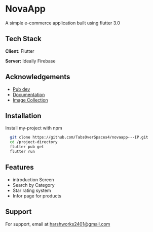 # NovaApp

A simple e-commerce application built using flutter 3.0




## Tech Stack

**Client:** Flutter

**Server:** Ideally Firebase


## Acknowledgements

 - [Pub dev](https://pub.dev/)
 - [Documentation](https://docs.flutter.dev/)
 - [Image Collection](https://stock.adobe.com/in?ef_id=Cj0KCQiAi9mPBhCJARIsAHchl1y9UyaVlEr34j-IFNZhesz9x320HC3jufYPAH8kcl49l66cZ375dg8aApMJEALw_wcB:G:s&s_kwcid=AL!3085!3!456723993344!e!!g!!adobe%20stocks!6828711555!74928189810&as_channel=sem&as_campclass=brand&as_campaign=IN|CPRO|Stock|PURCH|AS_Brand_Exact|GG||&as_source=google&mv=search&as_camptype=acquisition&sdid=599F8S6N)



## Installation

Install my-project with npm

```bash
  git clone https://github.com/TabsOverSpaces4/novaapp---IP.git
  cd /project-directory
  flutter pub get
  flutter run
```
    
## Features

- introduction Screen
- Search by Category
- Star rating system
- Infor page for products


## Support

For support, email at harshworks2401@gmail.com
